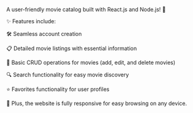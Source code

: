 A user-friendly movie catalog built with React.js and Node.js! 🚀

✨ Features include:


🛠️ Seamless account creation

📋 Detailed movie listings with essential information

🔧 Basic CRUD operations for movies (add, edit, and delete movies)

🔍 Search functionality for easy movie discovery

⭐ Favorites functionality for user profiles

📱 Plus, the website is fully responsive for easy browsing on any device.
